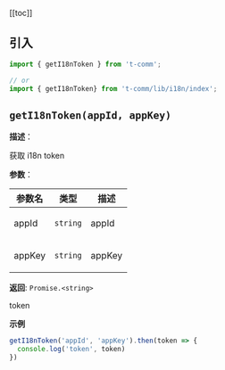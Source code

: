 [[toc]]

<h2>引入</h2>

```ts
import { getI18nToken } from 't-comm';

// or
import { getI18nToken} from 't-comm/lib/i18n/index';
```


## `getI18nToken(appId, appKey)` 


**描述**：<p>获取 i18n token</p>

**参数**：


| 参数名 | 类型 | 描述 |
| --- | --- | --- |
| appId | <code>string</code> | <p>appId</p> |
| appKey | <code>string</code> | <p>appKey</p> |

**返回**: <code>Promise.&lt;string&gt;</code><br>

<p>token</p>

**示例**

```ts
getI18nToken('appId', 'appKey').then(token => {
  console.log('token', token)
})
```
